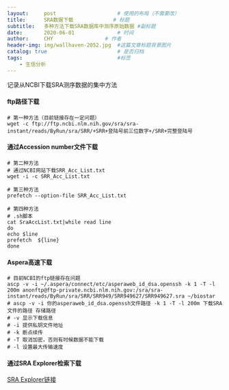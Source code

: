 ```yaml
---
layout:     post   				    # 使用的布局（不需要改）
title:      SRA数据下载				# 标题 
subtitle:   多种方法下载SRA数据库中测序原始数据 #副标题
date:       2020-06-01 				# 时间
author:     CHY					# 作者
header-img: img/wallhaven-2052.jpg 	#这篇文章标题背景图片
catalog: true 						# 是否归档
tags:								#标签
    - 生信分析
---
```


记录从NCBI下载SRA测序数据的集中方法

#### ftp路径下载
```
# 第一种方法（目前链接存在一定问题）
wget -c ftp://ftp.ncbi.nlm.nih.gov/sra/sra-instant/reads/ByRun/sra/SRR/+SRR+登陆号前三位数字+/SRR+完整登陆号
```

#### 通过Accession number文件下载
```
# 第二种方法
# 通过NCBI网站下载SRR_Acc_List.txt
wget -i -c SRR_Acc_List.txt

# 第三种方法
prefetch --option-file SRR_Acc_List.txt

# 第四种方法
# .sh脚本
cat SraAccList.txt|while read line
do
echo $line
prefetch  ${line}
done
```

#### Aspera高速下载
```
# 目前NCBI的ftp链接存在问题
ascp -v -i ~/.aspera/connect/etc/asperaweb_id_dsa.openssh -k 1 -T -l 200m anonftp@ftp-private.ncbi.nlm.nih.gov:/sra/sra-instant/reads/ByRun/sra/SRR/SRR949/SRR949627/SRR949627.sra ~/biostar
# ascp -v -i 你的asperaweb_id_dsa.openssh文件路径 -k 1 -T -l 200m 下载SRA文件的路径 存储路径
# -v 显示下载信息
# -i 提供私钥文件地址
# -k 断点续传
# -T 取消加密，否则有时候数据不能下载
# -l 设置最大传输速度
```

#### 通过SRA Explorer检索下载
[SRA Explorer链接](https://www.hongguangblog.cn/sra_find.html#)
